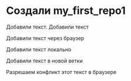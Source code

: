 # Создали  my_first_repo1

Добавили текст.
Добавили текст

Добавили текст через браузер

Добавили текст локально

Добавили текст в новой ветки

Разрешаем конфликт этот текст в браузере

